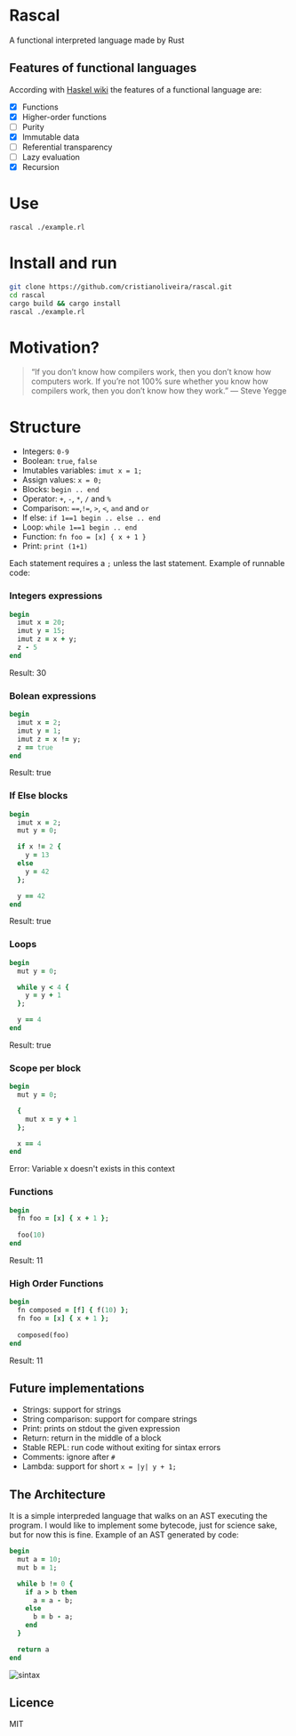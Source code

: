 # Rascal
A functional interpreted language made by Rust

## Features of functional languages
According with [Haskel wiki](https://wiki.haskell.org/Functional_programming) the features of a functional language are:

 - [x] Functions
 - [x] Higher-order functions
 - [ ] Purity
 - [x] Immutable data
 - [ ] Referential transparency
 - [ ] Lazy evaluation
 - [x] Recursion

# Use
```bash
rascal ./example.rl
```

# Install and run
```bash
git clone https://github.com/cristianoliveira/rascal.git
cd rascal
cargo build && cargo install
rascal ./example.rl
```

# Motivation?
> “If you don’t know how compilers work, then you don’t know how computers work.
> If you’re not 100% sure whether you know how compilers work,
> then you don’t know how they work.” — Steve Yegge

# Structure
  * Integers: `0-9`
  * Boolean: `true`, `false`
  * Imutables variables: `imut x = 1;`
  * Assign values: `x = 0;`
  * Blocks: `begin .. end`
  * Operator: `+`, `-`, `*`, `/` and `%`
  * Comparison: `==`,`!=`, `>`, `<`, `and` and `or`
  * If else: `if 1==1 begin .. else .. end`
  * Loop: `while 1==1 begin .. end`
  * Function: `fn foo = [x] { x + 1 }`
  * Print: `print (1+1)`

Each statement requires a `;` unless the last statement. Example of runnable code:
### Integers expressions
```ruby
begin
  imut x = 20;
  imut y = 15;
  imut z = x + y;
  z - 5
end
```
Result: 30

### Bolean expressions
```ruby
begin
  imut x = 2;
  imut y = 1;
  imut z = x != y;
  z == true
end
```
Result: true

### If Else blocks
```ruby
begin
  imut x = 2;
  mut y = 0;

  if x != 2 {
    y = 13
  else
    y = 42
  };

  y == 42
end
```
Result: true

### Loops
```ruby
begin
  mut y = 0;

  while y < 4 {
    y = y + 1
  };

  y == 4
end
```
Result: true

### Scope per block
```ruby
begin
  mut y = 0;

  {
    mut x = y + 1
  };

  x == 4
end
```
Error: Variable x doesn't exists in this context

### Functions
```ruby
begin
  fn foo = [x] { x + 1 };
  
  foo(10)
end
```
Result: 11

### High Order Functions
```ruby
begin
  fn composed = [f] { f(10) };
  fn foo = [x] { x + 1 };
  
  composed(foo)
end
```
Result: 11

## Future implementations
  * Strings: support for strings
  * String comparison: support for compare strings
  * Print: prints on stdout the given expression
  * Return: return in the middle of a block
  * Stable REPL: run code without exiting for sintax errors
  * Comments: ignore after `#`
  * Lambda: support for short `x = |y| y + 1;`

## The Architecture
It is a simple interpreded language that walks on an AST executing the program.
I would like to implement some bytecode, just for science sake, but for now this
is fine. Example of an AST generated by code:

```ruby
begin
  mut a = 10;
  mut b = 1;

  while b != 0 {
    if a > b then
      a = a - b;
    else
      b = b - a;
    end
  }

  return a
end
```
![sintax](http://i.stack.imgur.com/JDAbW.png)

## Licence
MIT
